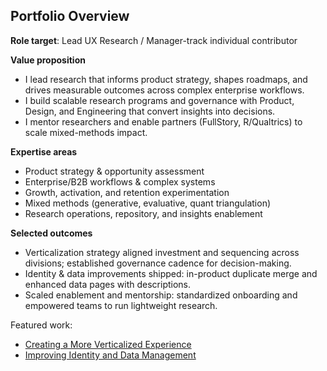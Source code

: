 ## Portfolio Overview

**Role target**: Lead UX Research / Manager-track individual contributor

**Value proposition**
- I lead research that informs product strategy, shapes roadmaps, and drives measurable outcomes across complex enterprise workflows.
- I build scalable research programs and governance with Product, Design, and Engineering that convert insights into decisions.
- I mentor researchers and enable partners (FullStory, R/Qualtrics) to scale mixed-methods impact.

**Expertise areas**
- Product strategy & opportunity assessment
- Enterprise/B2B workflows & complex systems
- Growth, activation, and retention experimentation
- Mixed methods (generative, evaluative, quant triangulation)
- Research operations, repository, and insights enablement

**Selected outcomes**
- Verticalization strategy aligned investment and sequencing across divisions; established governance cadence for decision-making.
- Identity & data improvements shipped: in-product duplicate merge and enhanced data pages with descriptions.
- Scaled enablement and mentorship: standardized onboarding and empowered teams to run lightweight research.

Featured work:
- [Creating a More Verticalized Experience](./case_studies/creating_a_more_verticalized_experience.md)
- [Improving Identity and Data Management](./case_studies/improving_identity_and_data_management.md)


